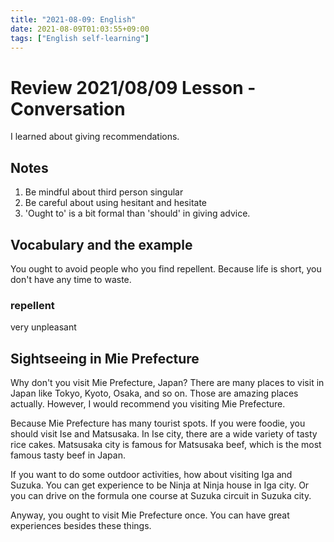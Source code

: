 ```yaml
---
title: "2021-08-09: English"
date: 2021-08-09T01:03:55+09:00
tags: ["English self-learning"]
---
```


# Review 2021/08/09 Lesson - Conversation

I learned about giving recommendations.

## Notes
1. Be mindful about third person singular
2. Be careful about using hesitant and hesitate
3. 'Ought to' is a bit formal than 'should' in giving advice.

## Vocabulary and the example
You ought to avoid people who you find repellent.
Because life is short, you don't have any time to waste.

### repellent
very unpleasant

## Sightseeing in Mie Prefecture
Why don't you visit Mie Prefecture, Japan?
There are many places to visit in Japan like Tokyo, Kyoto, Osaka, and so on.
Those are amazing places actually.
However, I would recommend you visiting Mie Prefecture.

Because Mie Prefecture has many tourist spots.
If you were foodie, you should visit Ise and Matsusaka.
In Ise city, there are a wide variety of tasty rice cakes.
Matsusaka city is famous for Matsusaka beef, which is the most famous tasty beef in Japan.

If you want to do some outdoor activities, how about visiting Iga and Suzuka.
You can get experience to be Ninja at Ninja house in Iga city.
Or you can drive on the formula one course at Suzuka circuit in Suzuka city.

Anyway, you ought to visit Mie Prefecture once.
You can have great experiences besides these things.
